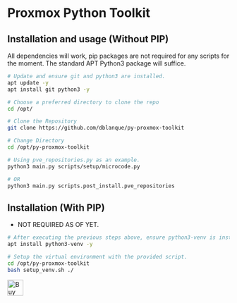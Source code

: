 # Proxmox Python Toolkit

## Installation and usage (Without PIP)
All dependencies will work, pip packages are not required for any scripts for the moment.
The standard APT Python3 package will suffice.

```bash
# Update and ensure git and python3 are installed.
apt update -y
apt install git python3 -y

# Choose a preferred directory to clone the repo
cd /opt/

# Clone the Repository
git clone https://github.com/dblanque/py-proxmox-toolkit

# Change Directory
cd /opt/py-proxmox-toolkit

# Using pve_repositories.py as an example.
python3 main.py scripts/setup/microcode.py

# OR
python3 main.py scripts.post_install.pve_repositories
```

## Installation (With PIP)
- NOT REQUIRED AS OF YET.

```bash
# After executing the previous steps above, ensure python3-venv is installed.
apt install python3-venv -y

# Setup the virtual environment with the provided script.
cd /opt/py-proxmox-toolkit
bash setup_venv.sh ./
```

<a href='https://ko-fi.com/E1E2YQ4TG' target='_blank'><img height='36' style='border:0px;height:36px;' src='https://storage.ko-fi.com/cdn/kofi2.png?v=3' border='0' alt='Buy Me a Coffee at ko-fi.com' /></a>